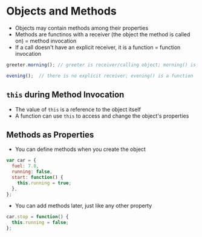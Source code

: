 # Objects and Methods
- Objects may contain methods among their properties
- Methods are functinos with a receiver (the object the method is called on) = method invocation
- If a call doesn't have an explicit receiver, it is a function = function invocation
```javascript
greeter.morning(); // greeter is receiver/calling object; morning() is a method
```
```javascript
evening();  // there is no explicit receiver; evening() is a function
```

## `this` during Method Invocation
- The value of `this` is a reference to the object itself
- A function can use `this` to access and change the object's properties

## Methods as Properties
- You can define methods when you create the object
```javascript
var car = {
  fuel: 7.8,
  running: false,
  start: function() {
    this.running = true;
  },
};
```
- You can add methods later, just like any other property
```javascript
car.stop = function() {
  this.running = false;
};
```